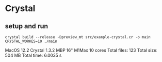 # Crystal

## setup and run

```
crystal build --release -Dpreview_mt src/example-crystal.cr -o main
CRYSTAL_WORKES=10 ./main
```

MacOS 12.2
Crystal 1.3.2
MBP 16" M1Max 10 cores
Total files: 123
Total size: 504 MB
Total time: 6.0035 s
